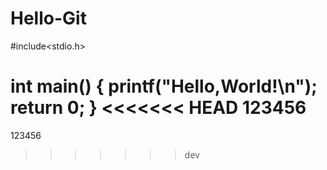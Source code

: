 # Hello-Git
#include<stdio.h>

int main()
{
    printf("Hello,World!\n");
    return 0;
}
<<<<<<< HEAD
123456
=======
123456
>>>>>>> dev

